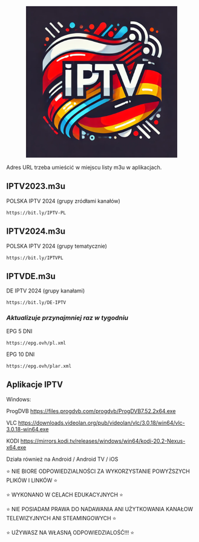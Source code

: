 <div align="center">
  <img src="IPTVPLDE2024LogoYinYang.png" alt="Logo" width="400" height="400" />
</div>

Adres URL trzeba umieścić w miejscu listy m3u w aplikacjach.

## IPTV2023.m3u

POLSKA IPTV 2024 (grupy zródłami kanałów)
```
https://bit.ly/IPTV-PL
```


## IPTV2024.m3u

POLSKA IPTV 2024 (grupy tematycznie)
```
https://bit.ly/IPTVPL
```


## IPTVDE.m3u

DE IPTV 2024 (grupy kanałami)
```
https://bit.ly/DE-IPTV
```


### *Aktualizuje przynajmniej raz w tygodniu*

EPG 5 DNI
```
https://epg.ovh/pl.xml
```
EPG 10 DNI
```
https://epg.ovh/plar.xml
```


## **Aplikacje IPTV**

Windows:

ProgDVB 
https://files.progdvb.com/progdvb/ProgDVB7.52.2x64.exe

VLC 
https://downloads.videolan.org/pub/videolan/vlc/3.0.18/win64/vlc-3.0.18-win64.exe

KODI 
https://mirrors.kodi.tv/releases/windows/win64/kodi-20.2-Nexus-x64.exe


Działa również na Android / Android TV / iOS



:star: NIE BIORE ODPOWIEDZIALNOŚCI ZA WYKORZYSTANIE POWYŻSZYCH PLIKÓW I LINKÓW :star:

:star: WYKONANO W CELACH EDUKACYJNYCH :star:

:star: NIE POSIADAM PRAWA DO NADAWANIA ANI UŻYTKOWANIA KANAŁOW TELEWIZYJNYCH ANI STEAMINGOWYCH :star:

:star: UŻYWASZ NA WŁASNĄ ODPOWIEDZIALOŚĆ!!! :star:
